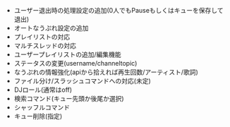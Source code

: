 - ユーザー退出時の処理設定の追加(0人でもPauseもしくはキューを保存して退出)  
- オートなうぷれ設定の追加  
- プレイリストの対応  
- マルチスレッドの対応  
- ユーザープレイリストの追加/編集機能  
- ステータスの変更(username/channeltopic)  
- なうぷれの情報強化(apiから拾えれば再生回数/アーティスト/歌詞)  
- ファイル分け/スラッシュコマンドへの対応(未定)  
- DJロール(通常はoff)  
- 検索コマンド(キュー先頭か後尾か選択)
- シャッフルコマンド
- キュー削除(指定)
